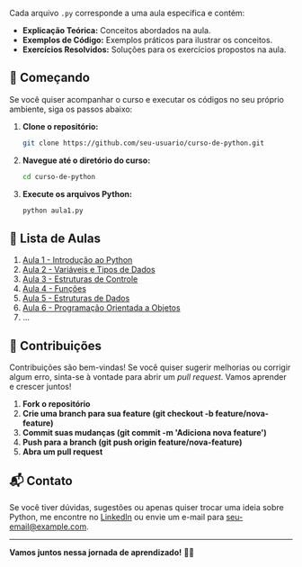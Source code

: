
Cada arquivo `.py` corresponde a uma aula específica e contém:

- **Explicação Teórica:** Conceitos abordados na aula.
- **Exemplos de Código:** Exemplos práticos para ilustrar os conceitos.
- **Exercícios Resolvidos:** Soluções para os exercícios propostos na aula.

## 🚀 Começando

Se você quiser acompanhar o curso e executar os códigos no seu próprio ambiente, siga os passos abaixo:

1. **Clone o repositório:**
    ```bash
    git clone https://github.com/seu-usuario/curso-de-python.git
    ```
2. **Navegue até o diretório do curso:**
    ```bash
    cd curso-de-python
    ```
3. **Execute os arquivos Python:**
    ```bash
    python aula1.py
    ```

## 📝 Lista de Aulas

1. [Aula 1 - Introdução ao Python](aula1.py)
2. [Aula 2 - Variáveis e Tipos de Dados](aula2.py)
3. [Aula 3 - Estruturas de Controle](aula3.py)
4. [Aula 4 - Funções](aula4.py)
5. [Aula 5 - Estruturas de Dados](aula5.py)
6. [Aula 6 - Programação Orientada a Objetos](aula6.py)
7. ...

## 🤝 Contribuições

Contribuições são bem-vindas! Se você quiser sugerir melhorias ou corrigir algum erro, sinta-se à vontade para abrir um *pull request*. Vamos aprender e crescer juntos!

1. **Fork o repositório**
2. **Crie uma branch para sua feature (git checkout -b feature/nova-feature)**
3. **Commit suas mudanças (git commit -m 'Adiciona nova feature')**
4. **Push para a branch (git push origin feature/nova-feature)**
5. **Abra um pull request**

## 📬 Contato

Se você tiver dúvidas, sugestões ou apenas quiser trocar uma ideia sobre Python, me encontre no [LinkedIn](https://www.linkedin.com/in/seu-perfil) ou envie um e-mail para seu-email@example.com.

---

**Vamos juntos nessa jornada de aprendizado!** 🚀🐍


